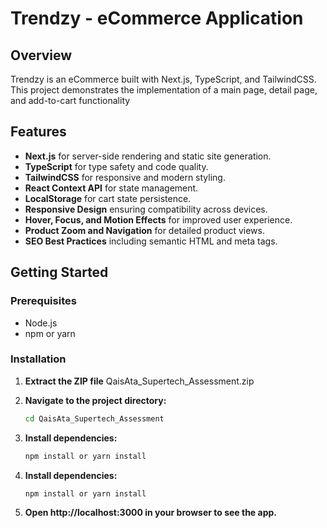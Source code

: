 # Trendzy - eCommerce Application

## Overview

Trendzy is an eCommerce built with Next.js, TypeScript, and TailwindCSS. This project demonstrates the implementation of a main page, detail page, and add-to-cart functionality

## Features

- **Next.js** for server-side rendering and static site generation.
- **TypeScript** for type safety and code quality.
- **TailwindCSS** for responsive and modern styling.
- **React Context API** for state management.
- **LocalStorage** for cart state persistence.
- **Responsive Design** ensuring compatibility across devices.
- **Hover, Focus, and Motion Effects** for improved user experience.
- **Product Zoom and Navigation** for detailed product views.
- **SEO Best Practices** including semantic HTML and meta tags.

## Getting Started

### Prerequisites

- Node.js
- npm or yarn

### Installation

1. **Extract the ZIP file** QaisAta_Supertech_Assessment.zip

2. **Navigate to the project directory:**

   ```bash
   cd QaisAta_Supertech_Assessment
   ```

3. **Install dependencies:**
   ```bash
   npm install or yarn install
   ```
4. **Install dependencies:**
   ```bash
   npm install or yarn install
   ```
5. **Open http://localhost:3000 in your browser to see the app.**
